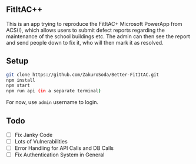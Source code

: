 ## FitItAC++
This is an app trying to reproduce the FitItAC+ Microsoft PowerApp from ACS(I), which allows users to submit defect reports regarding the maintenance of the school buildings etc. The admin can then see the report and send people down to fix it, who will then mark it as resolved.

## Setup

```bash
git clone https://github.com/ZakuroSoda/Better-FitItAC.git
npm install
npm start
npm run api (in a separate terminal)
```

For now, use `admin` username to login.

## Todo
- [ ] Fix Janky Code
- [ ] Lots of Vulnerabilities
- [ ] Error Handling for API Calls and DB Calls
- [ ] Fix Authentication System in General